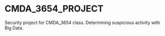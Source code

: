 # CMDA_3654_PROJECT
Security project for CMDA_3654 class. Determining suspicious activity with Big Data.
